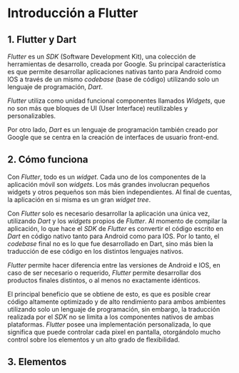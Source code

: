 # Introducción a Flutter

## 1. Flutter y Dart

*Flutter* es un *SDK* (Software Development Kit), una colección de herramientas de desarrollo, creada por Google.
Su principal característica es que permite desarrollar aplicaciones nativas tanto para Android como IOS a través de un mismo *codebase* (base de código) utilizando solo un lenguaje de programación, *Dart*.

*Flutter* utiliza como unidad funcional componentes llamados *Widgets*, que no son más que bloques de UI (User Interface) reutilizables y personalizables.

Por otro lado, *Dart* es un lenguaje de programación también creado por Google que se centra en la creación de interfaces de usuario front-end.

## 2. Cómo funciona

Con *Flutter*, todo es un *widget*. Cada uno de los componentes de la aplicación móvil son *widgets*. Los más grandes involucran pequeños widgets y otros pequeños son más bien independientes. Al final de cuentas, la aplicación en si misma es un gran *widget tree*. 

Con *Flutter* solo es necesario desarrollar la aplicación una única vez, utilizando *Dart* y los *widgets* propios de *Flutter*.
Al momento de compilar la aplicación, lo que hace el *SDK* de *Flutter* es convertir el código escrito en *Dart* en código nativo tanto para Android como para IOS. Por lo tanto, el *codebase* final no es lo que fue desarrollado en Dart, sino más bien la traducción de ese código en los distintos lenguajes nativos.

*Flutter* permite hacer diferencia entre las versiones de Android e IOS, en caso de ser necesario o requerido, *Flutter* permite desarrollar dos productos finales distintos, o al menos no exactamente idénticos. 

El principal beneficio que se obtiene de esto, es que es posible crear código altamente optimizado y de alto rendimiento para ambos ambientes utilizando solo un lenguaje de programación, sin embargo, la traducción realizada por el *SDK* no se limita a los componentes nativos de ambas plataformas. *Flutter* posee una implementación personalizada, lo que significa que puede controlar cada pixel en pantalla, otorgándolo mucho control sobre los elementos y un alto grado de flexibilidad.

## 3. Elementos